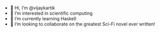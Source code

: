 - 👋 Hi, I’m @vijaykartik
- 👀 I’m interested in scientific computing
- 🌱 I’m currently learning Haskell
- 💞️ I’m looking to collaborate on the greatest Sci-Fi novel ever written!
<!---
- 📫 How to reach me ...
--->

<!---
vijaykartik/vijaykartik is a ✨ special ✨ repository because its `README.md` (this file) appears on your GitHub profile.
You can click the Preview link to take a look at your changes.
--->
